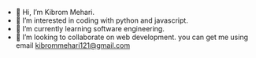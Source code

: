 - 👋 Hi, I’m Kibrom Mehari.
- 👀 I’m interested in coding with python and javascript.
- 🌱 I’m currently learning software engineering.
- 💞️ I’m looking to collaborate on web development.
  you can get me using email kibrommehari121@gmail.com

<!---
kibrom181/kibrom181 is a ✨ special ✨ repository because its `README.md` (this file) appears on your GitHub profile.
You can click the Preview link to take a look at your changes.
--->
